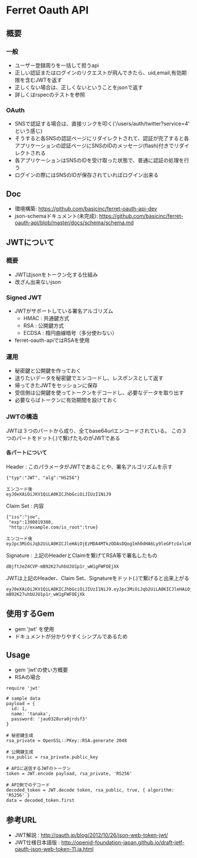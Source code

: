# Ferret Oauth API

## 概要
### 一般
- ユーザー登録周りを一括して担うapi
- 正しい認証またはログインのリクエストが飛んできたら、uid,email,有効期限を含むJWTを返す
- 正しくない場合は、正しくないということをjsonで返す
- 詳しくはrspecのテストを参照

### OAuth
- SNSで認証する場合は、直接リンクを叩く('/users/auth/twitter?service=4' という感じ)
- そうすると各SNSの認証ページにリダイレクトされて、認証が完了すると各アプリケーションの認証ページにSNSのIDのメッセージ(flash)付きでリダイレクトされる
- 各アプリケーションはSNSのIDを受け取った状態で、普通に認証の処理を行う
- ログインの際にはSNSのIDが保存されていればログイン出来る

## Doc
- 環境構築: https://github.com/basicinc/ferret-oauth-api-dev
- json-schemaドキュメント(未完成):  https://github.com/basicinc/ferret-oauth-api/blob/master/docs/schema/schema.md

## JWTについて

### 概要
- JWTはjsonをトークン化する仕組み
- 改ざん出来ないjson

### Signed JWT
- JWTがサポートしている署名アルゴリズム
  - HMAC : 共通鍵方式
  - RSA : 公開鍵方式
  - ECDSA : 楕円曲線暗号（多分使わない）
- ferret-oauth-apiではRSAを使用

### 運用
- 秘密鍵と公開鍵を作っておく
- 送りたいデータを秘密鍵でエンコードし、レスポンスとして返す
- 帰ってきたJWTをセッションに保存
- 受信側は公開鍵を使ってトークンをデコードし、必要なデータを取り出す
- 必要ならばトークンに有効期間を設けておく


### JWTの構造
JWTは３つのパートから成り、全てbase64urlエンコードされている。
この３つのパートをドット(.)で繋げたものがJWTである

#### 各パートについて

Header : このパラメータがJWTであることや、署名アルゴリズムを示す

```Header
{"typ":"JWT", "alg":"HS256"}

エンコード後
eyJ0eXAiOiJKV1QiLA0KICJhbGciOiJIUzI1NiJ9
```

Claim Set : 内容

```Claim
{"iss":"joe",
 "exp":1300819380,
 "http://example.com/is_root":true}

エンコード後
eyJpc3MiOiJqb2UiLA0KICJleHAiOjEzMDA4MTkzODAsDQogImh0dHA6Ly9leGFtcGxlLmNvbS9pc19yb290Ijp0cnVlfQ
```

Signature : 上記のHeaderとClaimを繋げてRSA等で署名したもの

```Signature
dBjftJeZ4CVP-mB92K27uhbUJU1p1r_wW1gFWFOEjXk
```

JWTは上記のHeader、Claim Set、Signatureをドット(.)で繋げると出来上がる

```JWT
eyJ0eXAiOiJKV1QiLA0KICJhbGciOiJIUzI1NiJ9.eyJpc3MiOiJqb2UiLA0KICJleHAiOjEzMDA4MTkzODAsDQogImh0dHA6Ly9leGFtcGxlLmNvbS9pc19yb290Ijp0cnVlfQ.dBjftJeZ4CVP-mB92K27uhbUJU1p1r_wW1gFWFOEjXk
```


## 使用するGem
- gem 'jwt' を使用
- ドキュメントが分かりやすくシンプルであるため

## Usage
- gem 'jwt'の使い方概要
- RSAの場合

```
require 'jwt'

# sample data
payload = {
  id: 1,
  name: 'tanaka',
  password: 'jau0328ura0jrdsf3'
}

# 秘密鍵生成
rsa_private = OpenSSL::PKey::RSA.generate 2048

# 公開鍵生成
rsa_public = rsa_private.public_key

# APIに送信するJWTのトークン
token = JWT.encode payload, rsa_private, 'RS256'

# API側でのデコード
decoded_token = JWT.decode token, rsa_public, true, { algorithm: 'RS256' }
data = decoded_token.first
```


## 参考URL

- JWT解説 : http://oauth.jp/blog/2012/10/26/json-web-token-jwt/
- JWT仕様日本語版 : http://openid-foundation-japan.github.io/draft-ietf-oauth-json-web-token-11.ja.html
